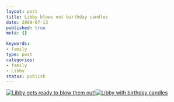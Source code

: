 ```yaml
--- 
layout: post
title: Libby blows out birthday candles
date: 2009-07-13
published: true
meta: {}

keywords: 
- family
type: post
categories: 
- family
- Libby
status: publish
---
```

[![Libby gets ready to blow them out!](http://media.eick.us/2011/05/3564087304_8a7c81687b.jpg)](http://www.flickr.com/photos/19429588@N00/3564087304 "View 'Libby gets ready to blow them out!' on Flickr.com")[![Libby with birthday candles](http://media.eick.us/2011/05/3564084874_f0884363ed.jpg)](http://www.flickr.com/photos/19429588@N00/3564084874 "View 'Libby with birthday candles' on Flickr.com")
